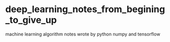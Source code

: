# deep_learning_notes_from_begining_to_give_up
machine learning algorithm notes wrote by python numpy and tensorflow

